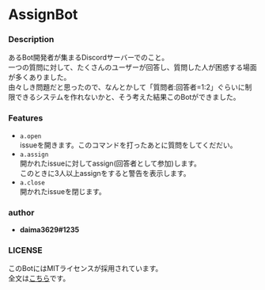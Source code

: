 # AssignBot

### Description
あるBot開発者が集まるDiscordサーバーでのこと。  
一つの質問に対して、たくさんのユーザーが回答し、質問した人が困惑する場面が多くありました。  
由々しき問題だと思ったので、なんとかして「質問者:回答者=1:2」ぐらいに制限できるシステムを作れないかと、そう考えた結果このBotができました。

### Features
- `a.open`  
issueを開きます。このコマンドを打ったあとに質問をしてくだだい。
- `a.assign`  
開かれたissueに対してassign(回答者として参加)します。  
このときに3人以上assignをすると警告を表示します。
- `a.close`  
開かれたissueを閉じます。

### author
- **daima3629#1235**

### LICENSE
このBotにはMITライセンスが採用されています。  
全文は[こちら](https://github.com/daima3629/AssignBot/blob/master/LICENSE)です。
